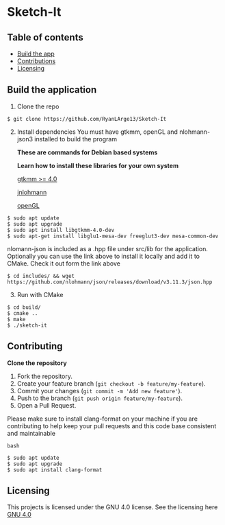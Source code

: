 # Sketch-It

## Table of contents

- [Build the app](#build-the-application)
- [Contributions](#contributing)
- [Licensing](#licensing)

## Build the application

1. Clone the repo

```
$ git clone https://github.com/RyanLArge13/Sketch-It
```

2. Install dependencies
   You must have gtkmm, openGL and nlohmann-json3 installed to build the program

   **These are commands for Debian based systems**

   **Learn how to install these libraries for your own system**

   [gtkmm >= 4.0](https://gtkmm.org/en/download.html)

   [jnlohmann](https://json.nlohmann.me/integration/package_managers/)

   [openGL](https://www.opengl.org/)

```
$ sudo apt update
$ sudo apt upgrade
$ sudo apt install libgtkmm-4.0-dev
$ sudo apt-get install libglu1-mesa-dev freeglut3-dev mesa-common-dev
```

nlomann-json is included as a .hpp file under src/lib for the application. Optionally you can use the link above to
install it locally and add it to CMake. Check it out form the link above

```
$ cd includes/ && wget https://github.com/nlohmann/json/releases/download/v3.11.3/json.hpp
```

3. Run with CMake

```
$ cd build/
$ cmake ..
$ make
$ ./sketch-it
```

## Contributing

**Clone the repository**

1. Fork the repository.
2. Create your feature branch (`git checkout -b feature/my-feature`).
3. Commit your changes (`git commit -m 'Add new feature'`).
4. Push to the branch (`git push origin feature/my-feature`).
5. Open a Pull Request.

Please make sure to install clang-format on your machine if you are contributing
to help keep your pull requests and this code base consistent and maintainable

```
bash

$ sudo apt update
$ sudo apt upgrade
$ sudo apt install clang-format
```

## Licensing

This projects is licensed under the GNU 4.0 license. See the licensing here [GNU 4.0](LICENSE)
